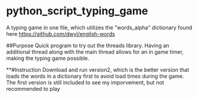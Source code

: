 # python_script_typing_game
A typing game in one file, which utilizes the "words_alpha" dictionary found here https://github.com/dwyl/english-words

##Purpose
Quick program to try out the threads library. Having an additional thread along with the main thread allows for an in game timer, making the typing game possible.

**#Instruction
Download and run version2, which is the better version that loads the words in a dictionary first to avoid load times during the game. The first version is still included to see my imporvement, but not recommended to play
